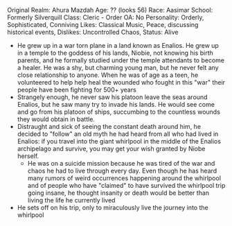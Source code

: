 Original Realm: Ahura Mazdah 
Age: ?? (looks 56)
Race: Aasimar
School: Formerly Silverquill
Class: Cleric - Order
OA: No
Personality: Orderly, Sophisticated, Conniving
Likes: Classical Music, Peace, discussing historical events, 
Dislikes: Uncontrolled Chaos, 
Status: Alive

- He grew up in a war torn plane in a land known as Enalios. He grew up in a temple to the goddess of his lands, Niobie, not knowing his birth parents, and he formally studied under the temple attendants to become a healer. He was a shy, but charming young man, but he never felt any close relationship to anyone. When he was of age as a teen, he volunteered to help help heal the wounded who fought in this "war" their people have been fighting for 500+ years
- Strangely enough, he never saw his platoon leave the seas around Enalios, but he saw many try to invade his lands. He would see come and go from his platoon of ships, succumbing to the countless wounds they would obtain in battle.
- Distraught and sick of seeing the constant death around him, he decided to "follow" an old myth he had heard from all who had lived in Enalios: if you travel into the giant whirlpool in the middle of the Enalios archipelago and survive, you may get your wish granted by Niobe herself.
	- He was on a suicide mission because he was tired of the war and chaos he had to live through every day. Even though he has heard many rumors of weird occurrences happening around the whirlpool and of people who have "claimed" to have survived the whirlpool trip going insane, he thought insanity or death would be better than living the life he currently lived
- He sets off on his trip, only to miraculously live the journey into the whirlpool
